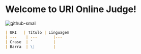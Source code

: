 # Welcome to URI Online Judge!

![github-smal](https://www.jornalbomdia.com.br/tb_noticias/4009/urii.png)

```markdown
| URI   | Título | Linguagem
| ---    | ---       |---
| Crase  | `         |
| Barra  | \|        |
```
